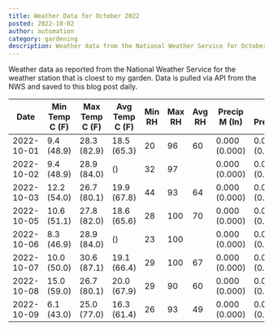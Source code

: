 ```yaml
---
title: Weather Data for October 2022
posted: 2022-10-02
author: automation
category: gardening
description: Weather data from the National Weather Service for October 2022
---
```


Weather data as reported from the National Weather Service for the weather station 
that is cloest to my garden. Data is pulled via API from the NWS and saved to this 
blog post daily.

|Date|Min Temp C (F)|Max Temp C (F)|Avg Temp C (F)|Min RH|Max RH|Avg RH|Precip M (In)|Avg Precip/Hr|
|---|---|---|---|---|---|---|---|---|
|2022-10-01|9.4 (48.9)|28.3 (82.9)|18.5 (65.3)|20|96|60|0.000 (0.000)|0.000 (0.000)|
|2022-10-02|9.4 (48.9)|28.9 (84.0)| ()|32|97||0.000 (0.000)|0.000 (0.000)|
|2022-10-03|12.2 (54.0)|26.7 (80.1)|19.9 (67.8)|44|93|64|0.000 (0.000)|0.000 (0.000)|
|2022-10-05|10.6 (51.1)|27.8 (82.0)|18.6 (65.6)|28|100|70|0.000 (0.000)|0.000 (0.000)|
|2022-10-06|8.3 (46.9)|28.9 (84.0)| ()|23|100||0.000 (0.000)|0.000 (0.000)|
|2022-10-07|10.0 (50.0)|30.6 (87.1)|19.1 (66.4)|29|100|67|0.000 (0.000)|0.000 (0.000)|
|2022-10-08|15.0 (59.0)|26.7 (80.1)|20.0 (67.9)|29|90|60|0.000 (0.000)|0.000 (0.000)|
|2022-10-09|6.1 (43.0)|25.0 (77.0)|16.3 (61.4)|26|93|49|0.000 (0.000)|0.000 (0.000)|
